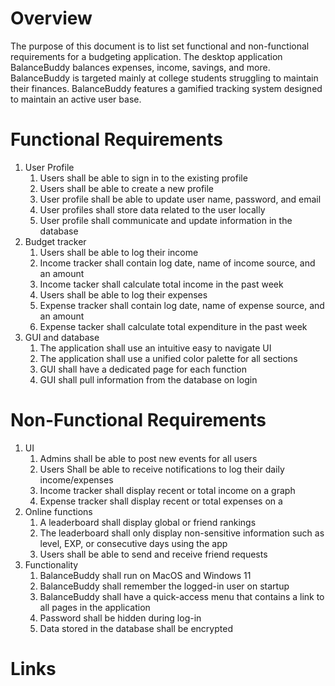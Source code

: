 # Overview
The purpose of this document is to list set functional and non-functional requirements for a budgeting application. The desktop application BalanceBuddy balances expenses, income, savings, and more. BalanceBuddy is targeted mainly at college students struggling to maintain their finances. BalanceBuddy features a gamified tracking system designed to maintain an active user base.
# Functional Requirements
1. User Profile
    1. Users shall be able to sign in to the existing profile
    2. Users shall be able to create a new profile
    3. User profile shall be able to update user name, password, and email
    4. User profiles shall store data related to the user locally
    5. User profile shall communicate and update information in the database 
2. Budget tracker
    1. Users shall be able to log their income
    2. Income tracker shall contain log date, name of income source, and an amount
    3. Income tacker shall calculate total income in the past week
    4. Users shall be able to log their expenses
    5. Expense tracker shall contain log date, name of expense source, and an amount
    6. Expense tacker shall calculate total expenditure in the past week
3. GUI and database
    1. The application shall use an intuitive easy to navigate UI
    2. The application shall use a unified color palette for all sections
    3. GUI shall have a dedicated page for each function
    4. GUI shall pull information from the database on login
# Non-Functional Requirements
1. UI
    1. Admins shall be able to post new events for all users
    2. Users Shall be able to receive notifications to log their daily income/expenses
    3. Income tracker shall display recent or total income on a graph
    5. Expense tracker shall display recent or total expenses on a  
2. Online functions
    1. A leaderboard shall display global or friend rankings
    2. The leaderboard shall only display non-sensitive information such as level, EXP, or consecutive days using the app
    3. Users shall be able to send and receive friend requests 
3. Functionality
    1. BalanceBuddy shall run on MacOS and Windows 11
    2. BalanceBuddy shall remember the logged-in user on startup
    3. BalanceBuddy shall have a quick-access menu that contains a link to all pages in the application
    4. Password shall be hidden during log-in
    5. Data stored in the database shall be encrypted
# Links

